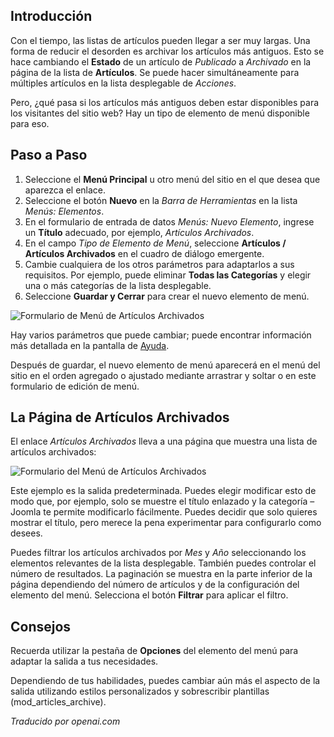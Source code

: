 <!-- Filename: J4.x:How_to_Create_a_Menu_Item_to_View_Archived_Articles / Display title: Artículos Archivados  -->

## Introducción

Con el tiempo, las listas de artículos pueden llegar a ser muy largas. Una forma de reducir el desorden es archivar los artículos más antiguos. Esto se hace cambiando el **Estado** de un artículo de *Publicado* a *Archivado* en la página de la lista de **Artículos**. Se puede hacer simultáneamente para múltiples artículos en la lista desplegable de *Acciones*.

Pero, ¿qué pasa si los artículos más antiguos deben estar disponibles para los visitantes del sitio web? Hay un tipo de elemento de menú disponible para eso.

## Paso a Paso

1. Seleccione el **Menú Principal** u otro menú del sitio en el que desea que aparezca el enlace.
2. Seleccione el botón **Nuevo** en la *Barra de Herramientas* en la lista *Menús: Elementos*.
3. En el formulario de entrada de datos *Menús: Nuevo Elemento*, ingrese un **Título** adecuado, por ejemplo, *Artículos Archivados*.
4. En el campo *Tipo de Elemento de Menú*, seleccione **Artículos / Artículos Archivados** en el cuadro de diálogo emergente.
5. Cambie cualquiera de los otros parámetros para adaptarlos a sus requisitos. Por ejemplo, puede eliminar **Todas las Categorías** y elegir una o más categorías de la lista desplegable.
6. Seleccione **Guardar y Cerrar** para crear el nuevo elemento de menú.

![Formulario de Menú de Artículos Archivados](../../../en/images/menus/menus-articles-archived.png "Formulario de Menú de Artículos Archivados")

Hay varios parámetros que puede cambiar; puede encontrar información más detallada en la pantalla de [Ayuda](jdocmanual?article=help/menu-items/menu-item-article-archived "Elemento de Menú: Artículo Archivado"). 

Después de guardar, el nuevo elemento de menú aparecerá en el menú del sitio en el orden agregado o ajustado mediante arrastrar y soltar o en este formulario de edición de menú.

## La Página de Artículos Archivados

El enlace *Artículos Archivados* lleva a una página que muestra una lista de artículos archivados:

![Formulario del Menú de Artículos Archivados](../../../en/images/menus/menus-articles-archived-display.png "Formulario del Menú de Artículos Archivados")

Este ejemplo es la salida predeterminada. Puedes elegir modificar esto de modo que, por ejemplo, solo se muestre el título enlazado y la categoría – Joomla te permite modificarlo fácilmente. Puedes decidir que solo quieres mostrar el título, pero merece la pena experimentar para configurarlo como desees.

Puedes filtrar los artículos archivados por *Mes* y *Año* seleccionando los elementos relevantes de la lista desplegable. También puedes controlar el número de resultados. La paginación se muestra en la parte inferior de la página dependiendo del número de artículos y de la configuración del elemento del menú. Selecciona el botón **Filtrar** para aplicar el filtro.

## Consejos

Recuerda utilizar la pestaña de **Opciones** del elemento del menú para adaptar la salida a tus necesidades.

Dependiendo de tus habilidades, puedes cambiar aún más el aspecto de la salida utilizando estilos personalizados y sobrescribir plantillas (mod_articles_archive).

*Traducido por openai.com*


